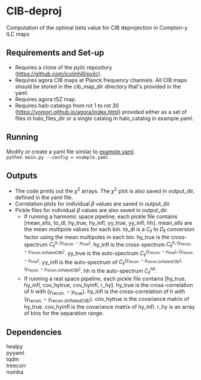 # CIB-deproj
Computation of the optimal beta value for CIB deprojection in Compton-y ILC maps  

## Requirements and Set-up
 - Requires a clone of the pyilc repository (https://github.com/jcolinhill/pyilc).  
 - Requires agora CIB maps at Planck frequency channels. All CIB maps should be stored in the cib_map_dir directory that's provided in the yaml.    
 - Requires agora tSZ map.   
 - Requires halo catalogs from rot 1 to rot 30 (https://yomori.github.io/agora/index.html) provided either as a set of files in halo_files_dir or a single catalog in halo_catalog in example.yaml.    

## Running
Modify or create a yaml file similar to [example.yaml](example.yaml).  
```python main.py --config = example.yaml```   

## Outputs
- The code prints out the $\chi^2$ arrays. The $\chi^2$ plot is also saved in output_dir, defined in the yaml file.  
- Correlation plots for individual $\beta$ values are saved in output_dir.  
- Pickle files for individual $\beta$ values are also saved in output_dir. 
    - If running a harmonic space pipeline, each pickle file contains [mean_ells, to_dl, hy_true, hy_infl, yy_true, yy_infl, hh]. mean_ells are the mean multipole values for each bin. to_dl is a $C_\ell$ to $D_\ell$ conversion factor using the mean multipoles in each bin. hy_true is the cross-spectrum $C_\ell^{h , (y_{\mathrm{recon.}}-y_{\mathrm{true}})}$. hy_infl is the cross-spectrum $C_\ell^{h , (y_{\mathrm{recon.}}-y_{\mathrm{recon. (inflated CIB)}})}$. yy_true is the auto-spectrum $C_\ell^{(y_{\mathrm{recon.}}-y_{\mathrm{true}}) , (y_{\mathrm{recon.}}-y_{\mathrm{true}})}$. yy_infl is the auto-spectrum of $C_\ell^{(y_{\mathrm{recon.}}-y_{\mathrm{recon. (inflated CIB)}}) , (y_{\mathrm{recon.}}-y_{\mathrm{recon. (inflated CIB)}})}$. hh is the auto-spectrum $C_\ell^{hh}$.
    - If running a real space pipeline, each pickle file contains [hy_true, hy_infl, cov_hytrue, cov_hyinfl, r_hy]. hy_true is the cross-correlation of $h$ with $(y_\mathrm{recon.}-y_{\mathrm{true}})$. hy_infl is the cross-correlation of $h$ with $(y_\mathrm{recon.}-y_{\mathrm{recon. (inflated CIB)}})$. cov_hytrue is the covariance matrix of hy_true. cov_hyinfl is the covariance matrix of hy_infl. r_hy is an array of bins for the separation range.  

## Dependencies
healpy  
pyyaml  
tqdm  
treecorr  
numba  
